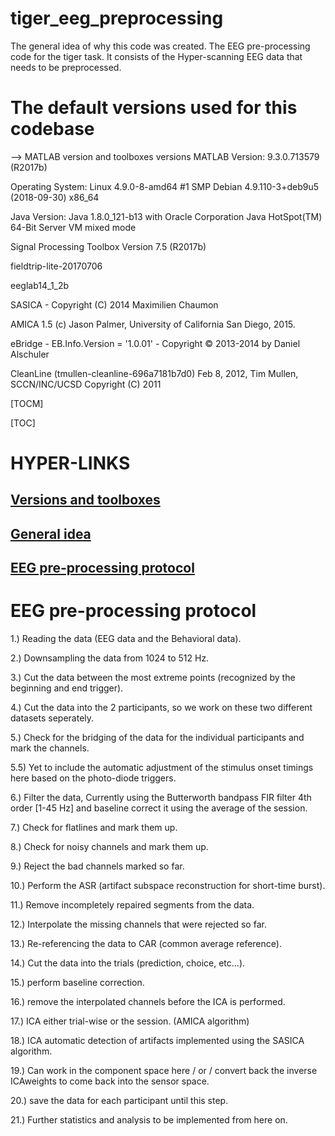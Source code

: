 # tiger_eeg_preprocessing
The general idea of why this code was created.
The EEG pre-processing code for the tiger task. It consists of the Hyper-scanning EEG data that needs to be preprocessed.

# The default versions used for this codebase
--> MATLAB version and toolboxes versions
MATLAB Version: 9.3.0.713579 (R2017b)

Operating System: Linux 4.9.0-8-amd64 #1 SMP Debian 4.9.110-3+deb9u5 (2018-09-30) x86_64

Java Version: Java 1.8.0_121-b13 with Oracle Corporation Java HotSpot(TM) 64-Bit Server VM mixed mode

Signal Processing Toolbox                             Version 7.5         (R2017b)

fieldtrip-lite-20170706

eeglab14_1_2b

SASICA - Copyright (C) 2014  Maximilien Chaumon

AMICA 1.5 (c) Jason Palmer, University of California San Diego, 2015.

eBridge - EB.Info.Version = '1.0.01' - Copyright © 2013-2014 by Daniel Alschuler

CleanLine (tmullen-cleanline-696a7181b7d0) Feb 8, 2012, Tim Mullen, SCCN/INC/UCSD Copyright (C) 2011


[TOCM]

[TOC]

# HYPER-LINKS
## [Versions and toolboxes](https://github.com/saurabhsay/tiger_eeg_preprocessing/blob/master/README.md#the-default-versions-used-for-this-codebase)
## [General idea](https://github.com/saurabhsay/tiger_eeg_preprocessing/blob/master/README.md#tiger_eeg_preprocessing)
## [EEG pre-processing protocol](https://github.com/saurabhsay/tiger_eeg_preprocessing/blob/master/README.md#EEG-pre-processing-protocol)

# EEG pre-processing protocol
1.) Reading the data (EEG data and the Behavioral data).

2.) Downsampling the data from 1024 to 512 Hz.

3.) Cut the data between the most extreme points (recognized by the beginning and end trigger).

4.) Cut the data into the 2 participants, so we work on these two different datasets seperately.

5.) Check for the bridging of the data for the individual participants and mark the channels.

5.5) Yet to include the automatic adjustment of the stimulus onset timings here based on the photo-diode triggers.

6.) Filter the data, Currently using the Butterworth bandpass FIR filter 4th order [1-45 Hz] and baseline correct it using the average of the session.

7.) Check for flatlines and mark them up.

8.) Check for noisy channels and mark them up.

9.) Reject the bad channels marked so far.

10.) Perform the ASR (artifact subspace reconstruction for short-time burst).

11.) Remove incompletely repaired segments from the data.

12.) Interpolate the missing channels that were rejected so far.

13.) Re-referencing the data to CAR (common average reference).

14.) Cut the data into the trials  (prediction, choice, etc...).

15.) perform baseline correction.

16.) remove the interpolated channels before the ICA is performed.

17.) ICA either trial-wise or the session. (AMICA algorithm)

18.) ICA automatic detection of artifacts implemented using the SASICA algorithm.

19.) Can work in the component space here / or / convert back the inverse ICAweights to come back into the sensor space.

20.) save the data for each participant until this step.

21.) Further statistics and analysis to be implemented from here on.


